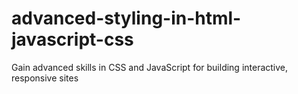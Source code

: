 # advanced-styling-in-html-javascript-css
Gain advanced skills in CSS and JavaScript for building interactive, responsive sites
